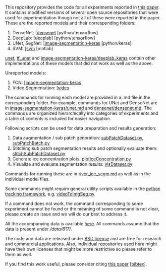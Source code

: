 This repository provides the code for all experiments reported in [this paper](https://arxiv.org/abs/1901.04412).
It contains modified versions of several open source repositories that were used for experimentation though not all of these were reported in the paper.
These are the reported models and their corresponding folders:
1. DenseNet: [[densenet](https://github.com/abhineet123/river_ice_segmentation/tree/master/densenet)   [python/tensorflow]
2. DeepLab: [[deeplab]](https://github.com/abhineet123/river_ice_segmentation/tree/master/deeplab)  [python/tensorflow]
3. UNet, SegNet: [[image-segmentation-keras](https://github.com/abhineet123/river_ice_segmentation/tree/master/image-segmentation-keras) [python/keras]
4. SVM: [[svm](https://github.com/abhineet123/river_ice_segmentation/tree/master/svm) [matlab]

[unet](https://github.com/abhineet123/river_ice_segmentation/tree/master/unet), [tf_unet](https://github.com/abhineet123/river_ice_segmentation/tree/master/tf_unet) and [image-segmentation-keras/deeplab_keras](https://github.com/abhineet123/river_ice_segmentation/tree/master/image-segmentation-keras/deeplab_keras) contain other implementations of these models that did not work as well as the above. 

Unreported models:

1. FCN: [[image-segmentation-keras](https://github.com/abhineet123/river_ice_segmentation/tree/master/image-segmentation-keras)
2. Video Segmentation: [[video](https://github.com/abhineet123/river_ice_segmentation/tree/master/video)



The commands for running each model are provided in a .md file in the corresponding folder. For example, commands for UNet and DenseNet are in [image-segmentation-keras/unet.md](https://github.com/abhineet123/river_ice_segmentation/blob/master/image-segmentation-keras/unet.md) and [densenet/densenet.md](https://github.com/abhineet123/river_ice_segmentation/blob/master/densenet/densenet.md).
The commands are organized hierarchically into categories of experiments and a table of contents is included for easier navigation.

Following scripts can be used for data preparation and results generation:

1. Data augmentation / sub patch generation: [subPatchDataset.py](https://github.com/abhineet123/river_ice_segmentation/blob/master/subPatchDataset.py), [subPatchBatch.py](https://github.com/abhineet123/river_ice_segmentation/blob/master/subPatchBatch.py)
2. Stitching sub patch segmentation results and optionally evaluate them: [stitchSubPatchDataset.py](https://github.com/abhineet123/river_ice_segmentation/blob/master/stitchSubPatchDataset.py)
3. Generate ice concentration plots: [plotIceConcentration.py](https://github.com/abhineet123/river_ice_segmentation/blob/master/plotIceConcentration.py)
4. Visualize and evaluate segmentation results: [visDataset.py](https://github.com/abhineet123/river_ice_segmentation/blob/master/visDataset.py)


Commands for running these are in [river_ice_segm.md](https://github.com/abhineet123/river_ice_segmentation/blob/master/river_ice_segm.md) as well as in the individual model files.

Some commands might require general utility scripts available in the [python tracking framework](https://github.com/abhineet123/PTF), e.g. [videoToImgSeq.py](https://github.com/abhineet123/PTF/blob/master/videoToImgSeq.py).

If a command does not work,  the command corresponding to some experiment cannot be found or the meaning of some command is not clear, please create an issue and we will do our best to address it.

All the accompanying data is available [here](https://ualbertaca-my.sharepoint.com/:f:/g/personal/asingh1_ualberta_ca/EtwQsFI1rCRPm8kE7yv1p8IBCBBBh_vT9RYRIqrfDjXTHQ).
All commands assume that the data is present under _/data/617/_.



The code and data are released under [BSD license](https://opensource.org/licenses/BSD-3-Clause) and are free for research and commercial applications. 
Also, individual repositories used here might have their own licenses that might be more restrictive so please refer to them as well.

If you find this work useful, please consider citing [this paper](https://arxiv.org/abs/1901.04412) [[bibtex](https://github.com/abhineet123/river_ice_segmentation/blob/master/bibtex.txt)].






